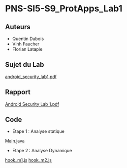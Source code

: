 # PNS-SI5-S9_ProtApps_Lab1

## Auteurs

- Quentin Dubois
- Vinh Faucher
- Florian Latapie

## Sujet du Lab

[android_security_lab1.pdf](documents/android_security_lab1.pdf)

## Rapport

[Android Security Lab 1.pdf](documents/Android%20Security%20Lab%201.pdf)

## Code

- Étape 1 : Analyse statique

[Main.java](src/main/java/org/example/Main.java)

- Étape 2 : Analyse Dynamique

[hook_m1.js](src/main/js/hook_m1.js)
[hook_m2.js](src/main/js/hook_m2.js)
